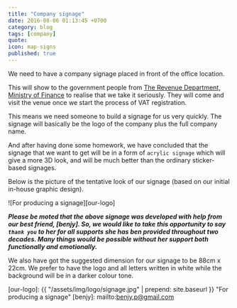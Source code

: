 ```yaml
---
title: "Company signage"
date: 2016-08-06 01:13:45 +0700
category: blog
tags: [company]
quote:
icon: map-signs
published: true
---
```


We need to have a company signage placed in front of the office location.

This will show to the government people from [The Revenue Department, Ministry of Finance] to realise that we take it seriously. They will come and visit the venue once we start the process of VAT registration.

This means we need someone to build a signage for us very quickly. The signage will basically be the logo of the company plus the full company name.

And after having done some homework, we have concluded that the signage that we want to get will be in a form of `acrylic signage` which will give a more 3D look, and will be much better than the ordinary sticker-based signages.

Below is the picture of the tentative look of our signage (based on our initial in-house graphic design).


![For producing a signage][our-logo]


***Please be moted that the above signage was developed with help from our best friend, [benjy]. So, we would like to take this opportunity to say `thank you` to her for all supports she has ben provided throughout two decades. Many things would be possible without her support both functionally and emotionally.***

<!--more-->

We also have got the suggested dimension for our signage to be 88cm x 22cm. We prefer to have the logo and all letters written in white while the background will be in a darker colour tone.


[The Revenue Department, Ministry of Finance]: http://www.rd.go.th
[our-logo]: {{ "/assets/img/logo/signage.jpg" | prepend: site.baseurl }} "For producing a signage"
[benjy]: mailto:benjy.p@gmail.com
